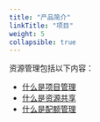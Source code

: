 ```yaml
---
title: "产品简介"
linkTitle: "项目"
weight: 5
collapsible: true
---
```


资源管理包括以下内容：

- [什么是项目管理](project_intro/)
- [什么是资源共享](resource_intro/)
- [什么是配额管理](quota_intro/)

